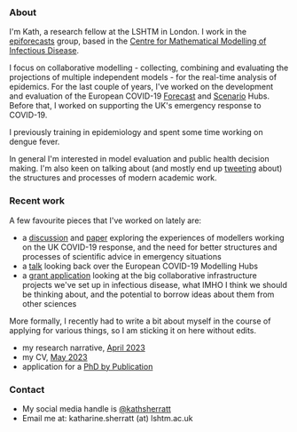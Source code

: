 ### About

I'm Kath, a research fellow at the LSHTM in London. I work in the [epiforecasts](https://epiforecasts.io/) group, based in the [Centre for Mathematical Modelling of Infectious Disease](https://www.lshtm.ac.uk/research/centres/centre-mathematical-modelling-infectious-diseases). 

I focus on collaborative modelling - collecting, combining and evaluating the projections of multiple independent models - for the real-time analysis of epidemics. For the last couple of years, I've worked on the development and evaluation of the European COVID-19 [Forecast](https://covid19forecasthub.eu/) and [Scenario](https://covid19scenariohub.eu/) Hubs. Before that, I worked on supporting the UK's emergency response to COVID-19. 

I previously training in epidemiology and spent some time working on dengue fever. 

In general I'm interested in model evaluation and public health decision making. I'm also keen on talking about (and mostly end up [tweeting](https://twitter.com/kathsherratt) about) the structures and processes of modern academic work.

### Recent work

A few favourite pieces that I've worked on lately are:
- a [discussion](https://twitter.com/MRC_Outbreak/status/1733064080879919377) and [paper](https://www.biorxiv.org/content/10.1101/2023.06.12.544667v1) exploring the experiences of modellers working on the UK COVID-19 response, and the need for better structures and processes of scientific advice in emergency situations
- a [talk](https://docs.google.com/presentation/d/1c42Lj_6EBD25YdLRGbVKI2DuhmONhAk791Gs--8Daxc/edit#slide=id.g196fd35e525_2_25) looking back over the European COVID-19 Modelling Hubs
- a [grant application](docs/covid19-response-fund-app.md) looking at the big collaborative infrastructure projects we've set up in infectious disease, what IMHO I think we should be thinking about, and the potential to borrow ideas about them from other sciences

More formally, I recently had to write a bit about myself in the course of applying for various things, so I am sticking it on here without edits.
- my research narrative, [April 2023](docs/research-narrative.md)
- my CV, [May 2023](docs/230528-Sherratt-CV.pdf)
- application for a [PhD by Publication](2023-05-28-PhD-by-publication.md)

### Contact

- My social media handle is [@kathsherratt](https://twitter.com/kathsherratt)
- Email me at: katharine.sherratt (at) lshtm.ac.uk
